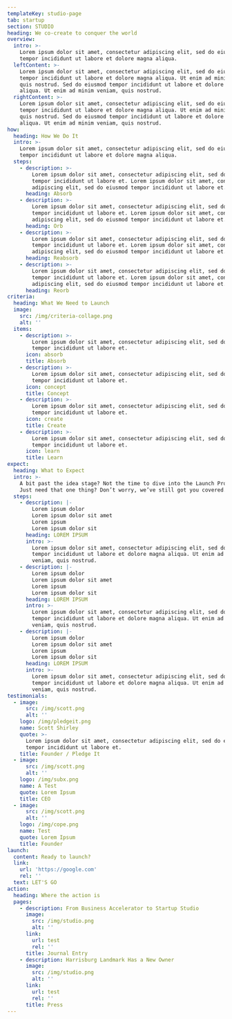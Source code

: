 ```yaml
---
templateKey: studio-page
tab: startup
section: STUDIO
heading: We co-create to conquer the world
overview:
  intro: >-
    Lorem ipsum dolor sit amet, consectetur adipiscing elit, sed do eiusmod
    tempor incididunt ut labore et dolore magna aliqua.
  leftContent: >-
    Lorem ipsum dolor sit amet, consectetur adipiscing elit, sed do eiusmod
    tempor incididunt ut labore et dolore magna aliqua. Ut enim ad minim veniam,
    quis nostrud. Sed do eiusmod tempor incididunt ut labore et dolore magna
    aliqua. Ut enim ad minim veniam, quis nostrud.
  rightContent: >-
    Lorem ipsum dolor sit amet, consectetur adipiscing elit, sed do eiusmod
    tempor incididunt ut labore et dolore magna aliqua. Ut enim ad minim veniam,
    quis nostrud. Sed do eiusmod tempor incididunt ut labore et dolore magna
    aliqua. Ut enim ad minim veniam, quis nostrud.
how:
  heading: How We Do It
  intro: >-
    Lorem ipsum dolor sit amet, consectetur adipiscing elit, sed do eiusmod
    tempor incididunt ut labore et dolore magna aliqua.
  steps:
    - description: >-
        Lorem ipsum dolor sit amet, consectetur adipiscing elit, sed do eiusmod
        tempor incididunt ut labore et. Lorem ipsum dolor sit amet, consectetur
        adipiscing elit, sed do eiusmod tempor incididunt ut labore et.
      heading: Absorb
    - description: >-
        Lorem ipsum dolor sit amet, consectetur adipiscing elit, sed do eiusmod
        tempor incididunt ut labore et. Lorem ipsum dolor sit amet, consectetur
        adipiscing elit, sed do eiusmod tempor incididunt ut labore et.
      heading: Orb
    - description: >-
        Lorem ipsum dolor sit amet, consectetur adipiscing elit, sed do eiusmod
        tempor incididunt ut labore et. Lorem ipsum dolor sit amet, consectetur
        adipiscing elit, sed do eiusmod tempor incididunt ut labore et.
      heading: Reabsorb
    - description: >-
        Lorem ipsum dolor sit amet, consectetur adipiscing elit, sed do eiusmod
        tempor incididunt ut labore et. Lorem ipsum dolor sit amet, consectetur
        adipiscing elit, sed do eiusmod tempor incididunt ut labore et.
      heading: Reorb
criteria:
  heading: What We Need to Launch
  image:
    src: /img/criteria-collage.png
    alt: ''
  items:
    - description: >-
        Lorem ipsum dolor sit amet, consectetur adipiscing elit, sed do eiusmod
        tempor incididunt ut labore et.
      icon: absorb
      title: Absorb
    - description: >-
        Lorem ipsum dolor sit amet, consectetur adipiscing elit, sed do eiusmod
        tempor incididunt ut labore et.
      icon: concept
      title: Concept
    - description: >-
        Lorem ipsum dolor sit amet, consectetur adipiscing elit, sed do eiusmod
        tempor incididunt ut labore et.
      icon: create
      title: Create
    - description: >-
        Lorem ipsum dolor sit amet, consectetur adipiscing elit, sed do eiusmod
        tempor incididunt ut labore et.
      icon: learn
      title: Learn
expect:
  heading: What to Expect
  intro: >-
    A bit past the idea stage? Not the time to dive into the Launch Program?
    Just need that one thing? Don’t worry, we’ve still got you covered.
  steps:
    - description: |-
        Lorem ipsum dolor
        Lorem ipsum dolor sit amet
        Lorem ipsum
        Lorem ipsum dolor sit
      heading: LOREM IPSUM
      intro: >-
        Lorem ipsum dolor sit amet, consectetur adipiscing elit, sed do eiusmod
        tempor incididunt ut labore et dolore magna aliqua. Ut enim ad minim
        veniam, quis nostrud.
    - description: |-
        Lorem ipsum dolor
        Lorem ipsum dolor sit amet
        Lorem ipsum
        Lorem ipsum dolor sit
      heading: LOREM IPSUM
      intro: >-
        Lorem ipsum dolor sit amet, consectetur adipiscing elit, sed do eiusmod
        tempor incididunt ut labore et dolore magna aliqua. Ut enim ad minim
        veniam, quis nostrud.
    - description: |-
        Lorem ipsum dolor
        Lorem ipsum dolor sit amet
        Lorem ipsum
        Lorem ipsum dolor sit
      heading: LOREM IPSUM
      intro: >-
        Lorem ipsum dolor sit amet, consectetur adipiscing elit, sed do eiusmod
        tempor incididunt ut labore et dolore magna aliqua. Ut enim ad minim
        veniam, quis nostrud.
testimonials:
  - image:
      src: /img/scott.png
      alt: ''
    logo: /img/pledgeit.png
    name: Scott Shirley
    quote: >-
      Lorem ipsum dolor sit amet, consectetur adipiscing elit, sed do eiusmod
      tempor incididunt ut labore et.
    title: Founder / Pledge It
  - image:
      src: /img/scott.png
      alt: ''
    logo: /img/subx.png
    name: A Test
    quote: Lorem Ipsum
    title: CEO
  - image:
      src: /img/scott.png
      alt: ''
    logo: /img/cope.png
    name: Test
    quote: Lorem Ipsum
    title: Founder
launch:
  content: Ready to launch?
  link:
    url: 'https://google.com'
    rel: ''
  text: LET'S GO
action:
  heading: Where the action is
  pages:
    - description: From Business Accelerator to Startup Studio
      image:
        src: /img/studio.png
        alt: ''
      link:
        url: test
        rel: ''
      title: Journal Entry
    - description: Harrisburg Landmark Has a New Owner
      image:
        src: /img/studio.png
        alt: ''
      link:
        url: test
        rel: ''
      title: Press
---
```


